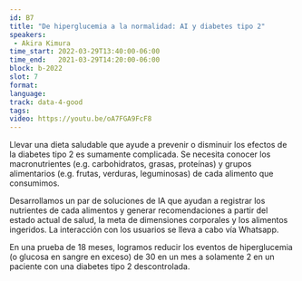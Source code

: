 ```yaml
---
id: B7
title: "De hiperglucemia a la normalidad: AI y diabetes tipo 2"
speakers:
 - Akira Kimura
time_start: 2022-03-29T13:40:00-06:00
time_end:   2021-03-29T14:20:00-06:00
block: b-2022
slot: 7
format: 
language: 
track: data-4-good
tags:
video: https://youtu.be/oA7FGA9FcF8
---
```


Llevar una dieta saludable que ayude a prevenir o disminuir los efectos de la diabetes tipo 2 es sumamente complicada. Se necesita conocer los macronutrientes (e.g. carbohidratos, grasas, proteínas) y grupos alimentarios (e.g. frutas, verduras, leguminosas) de cada alimento que consumimos.

Desarrollamos un par de soluciones de IA que ayudan a registrar los nutrientes de cada alimentos y generar recomendaciones a partir del estado actual de salud, la meta de dimensiones corporales y los alimentos ingeridos. La interacción con los usuarios se lleva a cabo vía Whatsapp.

En una prueba de 18 meses, logramos reducir los eventos de hiperglucemia (o glucosa en sangre en exceso) de 30 en un mes a solamente 2 en un paciente con una diabetes tipo 2 descontrolada.
